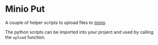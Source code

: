 # Minio Put

A couple of helper scripts to upload files to [minio](https://www.minio.io/).

The python scripts can be imported into your project and used
by calling the `upload` function.
